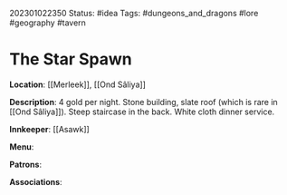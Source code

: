 202301022350
Status: #idea
Tags: #dungeons_and_dragons #lore #geography #tavern

# The Star Spawn

**Location**: [[Merleek]], [[Ond Sâliya]]

**Description**: 4 gold per night. Stone building, slate roof (which is rare in [[Ond Sâliya]]). Steep staircase in the back. White cloth dinner service.

**Innkeeper**: [[Asawk]]

**Menu**:

**Patrons**:

**Associations**: 